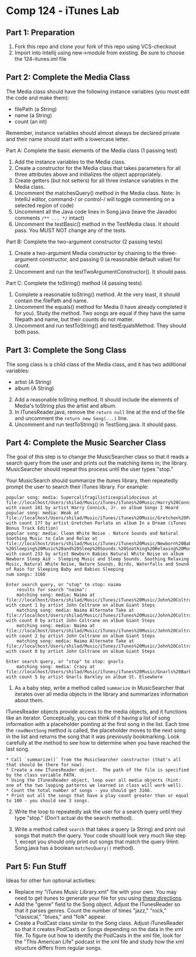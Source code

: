 Comp 124 - iTunes Lab
========

## Part 1: Preparation

1. Fork this repo and clone your fork of this repo using VCS-checkout
2. Import into Intellij using new->module from existing. Be sure to choose the 124-itunes.iml file

## Part 2: Complete the Media Class

The Media class should have the following instance variables (you must edit the code and make them):

  * filePath (a String)
  * name (a String)
  * count (an int)
  
Remember, instance variables should almost always be declared private and their name should start with a lowercase letter.

Part A: Complete the basic elements of the Media class (1 passing test)

1. Add the instance variables to the Media class.
2. Create a constructor for the Media class that takes parameters for all three attributes above and initializes the object appropriately.
3. Create getters (but not setters) for all three instance variables in the Media class.
4. Uncomment the matchesQuery() method in the Media class.  Note: In IntelliJ editor, command-/ or control-/ will toggle commenting on a selected region of code)
5. Uncomment all the Java code lines in Song.java (leave the Javadoc comments `/** ... */` intact)
6. Uncomment the testBasic() method in the TestMedia class. It should pass. You MUST NOT change any of the tests.

Part B: Complete the two-argument constructor  (2 passing tests)

1. Create a two-argument Media constructor by chaining to the three-argument constructor, and passing 0 (a reasonable default value) for count.
2. Uncomment and run the testTwoArgumentConstructor(). It should pass.

Part C: Complete the toString() method (4 passing tests)

1. Complete a reasonable toString() method. At the very least, it should contain the filePath and name.
2. Uncomment the equals() method for Media (I have already completed it for you). Study the method. Two songs are equal if they have the same filepath and name, but their counts do not matter.
3. Uncomment and run testToString() and testEqualsMethod. They should both pass.

## Part 3: Complete the Song Class

The song class is a child class of the Media class, and it has two additional variables:

 * artist (A String)
 * album (A String)


2. Add a reasonable toString method. It should include the elements of Media's toString plus the artist and album.
3. In ITunesReader.java, remove the `return null` line at the end of the file and uncomment the `return new Song(...)` line.
4. Uncomment and run testToString() in TestSong.java. It should pass.

## Part 4: Complete the Music Searcher Class
The goal of this step is to change the MusicSearcher class so that it reads a search query from the user and prints out the matching items in; the library.  MusicSearcher should repeat this process until the user types "stop."

Your MusicSearch should summarize the itunes library, then repeatedly prompt the user to search their iTunes library. For example:

```
popular song: media: Supercalifragilisticexpialidocious at file://localhost/Users/shilad/Music/iTunes/iTunes%20Music/Harry%20Connick,%20Jr_/Songs%20I%20Heard/01%20Supercalifragilisticexpialidocious.mp3 with count 101 by artist Harry Connick, Jr. on album Songs I Heard
popular song: media: Weak at file://localhost/Users/shilad/Music/iTunes/iTunes%20Music/Gretchen%20Parlato/In%20a%20Dream%20(iTunes%20Bonus%20Track%20Edition)/10%20Weak.m4a with count 177 by artist Gretchen Parlato on album In a Dream (iTunes Bonus Track Edition)
popular song: media: Clean White Noise . Nature Sounds and Natural Soothing Music to Calm and Relax at file://localhost/Users/shilad/Music/iTunes/iTunes%20Music/Newborn%20Babies%20Natural%20White%20Noise/Newborn%20Sleep%20Aid%20-%20Sleeping%20Music%20and%20Sleep%20Sounds.%20Soothing%20Relaxing%20Music,%20Natural%20White%20Noise,%20Nature%20Sounds,%20Birds,%20Waterfalls%20and%20Sound%20of%20Rain%20for%20Sleeping%20Baby%20and%20Babies%20Sleeping/26%20Clean%20White%20Noise%20.%20Nature%20Sounds%20and%20Natural%20Soothing%20Music%20to%20Calm%20and%20Relax.m4a with count 233 by artist Newborn Babies Natural White Noise on album Newborn Sleep Aid - Sleeping Music and Sleep Sounds. Soothing Relaxing Music, Natural White Noise, Nature Sounds, Birds, Waterfalls and Sound of Rain for Sleeping Baby and Babies Sleeping
num songs: 3166

Enter search query, or "stop" to stop: naima
    results for search "naima":
    matching song: media: Naima at file://localhost/Users/shilad/Music/iTunes/iTunes%20Music/John%20Coltrane/Giant%20Steps/06%20Naima.mp3 with count 1 by artist John Coltrane on album Giant Steps
    matching song: media: Naima Alternate Take at file://localhost/Users/shilad/Music/iTunes/iTunes%20Music/John%20Coltrane/Giant%20Steps/09%20Naima%20Alternate%20Take.mp3 with count 0 by artist John Coltrane on album Giant Steps
    matching song: media: Naima at file://localhost/Users/shilad/Music/iTunes/iTunes%20Music/John%20Coltrane/Giant%20Steps/06%20Naima%201.mp3 with count 2 by artist John Coltrane on album Giant Steps
    matching song: media: Naima Alternate Take at file://localhost/Users/shilad/Music/iTunes/iTunes%20Music/John%20Coltrane/Giant%20Steps/09%20Naima%20Alternate%20Take%201.mp3 with count 0 by artist John Coltrane on album Giant Steps

Enter search query, or "stop" to stop: gnarls
    matching song: media: Crazy at file://localhost/Users/shilad/Music/iTunes/iTunes%20Music/Gnarls%20Barkley/St.%20Elsewhere/02%20Crazy.m4a with count 5 by artist Gnarls Barkley on album St. Elsewhere
```

1. As a baby step, write a method called `summarize` in MusicSearcher that iterates over all media objects in the library and summarizes information about them. 

ITunesReader objects provide access to the media objects, and it functions like an iterator. Conceptually, you can think of it having a list of song information with a placeholder pointing at the first song in the list. Each time the `readNextSong` method is called, the placeholder moves to the next song in the list and returns the song that it was previously bookmarking. Look carefully at the method to see how to determine when you have reached the last song.

    * Call `summarize()` from the MusicSearcher constructor (that's all that should be there for now).
    * Create a new ITunesReader object.  The path of the file is specified by the class variable PATH.
    * Using the ITunesReader object, loop over all media objects (hint: one of the two looping patterns we learned in class will work well).
    * Count the total number of songs - you should get 3166.
    * Print out all the songs that have a play count greater than or equal to 100 - you should see 3 songs.

2. Write the loop to repeatedly ask the user for a search query until they type "stop." (Don't actual do the search method).

3. Write a method called `search` that takes a query (a String) and print out songs that match the query.
Your code should look very much like step 1, except you should only print out songs that match the query (Hint: Song.java has a boolean `matchesQuery()` method).

## Part 5: Fun Stuff
Ideas for other fun optional activities:

* Replace my "iTunes Music Library.xml" file with your own. You may need to get itunes to generate your file for you using [these directions](https://support.apple.com/en-us/HT201610).
* Add the "genre" field to the Song object.  Adjust the ITunesReader so that it parses genres.  Count the number of times "jazz," "rock," "classical," "blues," and "folk" appear.
* Create a PodCast class similar to the Song class.  Adjust iTunesReader so that it creates PodCasts or Songs depending on the data in the xml file.  To figure out how to identify the PodCasts in the xml file, look for the "This American Life" podcast in the xml file and study how the xml structure differs from regular songs.

